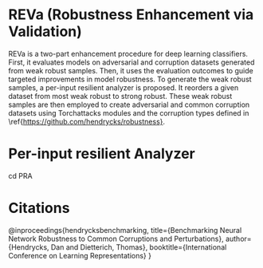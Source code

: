 # REVa (Robustness Enhancement via Validation)
REVa is a two-part enhancement procedure for deep learning classifiers. First, it evaluates models on adversarial and corruption datasets generated from weak robust samples. Then, it uses the evaluation outcomes to guide targeted improvements in model robustness. To generate the weak robust samples, a per-input resilient analyzer is proposed. It reorders a given dataset from most weak robust to strong robust. These weak robust samples are then employed to create adversarial and common corruption datasets using Torchattacks modules and the corruption types defined in \ref{https://github.com/hendrycks/robustness}.
# Per-input resilient Analyzer
cd PRA

# Citations
@inproceedings{hendrycksbenchmarking,
  title={Benchmarking Neural Network Robustness to Common Corruptions and Perturbations},
  author={Hendrycks, Dan and Dietterich, Thomas},
  booktitle={International Conference on Learning Representations}
}
